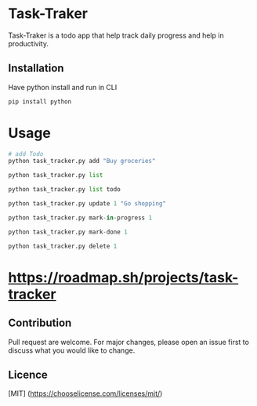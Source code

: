 <!-- Project Title
Project Description
    - What the appilication does
    - Why used the technologies
    - Some challenges faced and feature to implement in future
Table of Content(Optional)
How to Install and Run the Project
How to Use the Project
Include Credit
Add a License
Badges(Optional)
How to contribute to the project
Include Tests -->

# Task-Traker
Task-Traker is a todo app that help track daily progress and help in productivity.

## Installation
Have python install and run in CLI

```bash
pip install python
```

# Usage
```python
# add Todo
python task_tracker.py add "Buy groceries"

python task_tracker.py list

python task_tracker.py list todo

python task_tracker.py update 1 "Go shopping"

python task_tracker.py mark-in-progress 1

python task_tracker.py mark-done 1

python task_tracker.py delete 1


```
# https://roadmap.sh/projects/task-tracker

## Contribution
Pull request are welcome. For major changes, please open an issue first to discuss what you would like to change.

## Licence
[MIT]
(https://chooselicense.com/licenses/mit/)